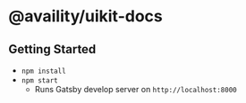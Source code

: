 # @availity/uikit-docs

## Getting Started

+ `npm install`
+ `npm start`
    * Runs Gatsby develop server on `http://localhost:8000`    

